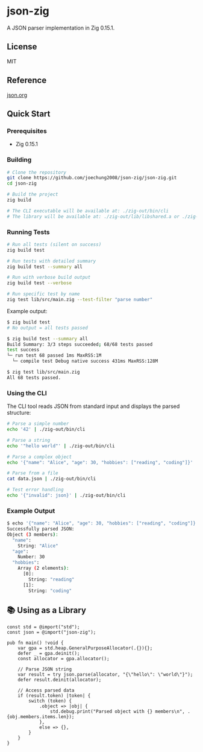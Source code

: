 # json-zig

A JSON parser implementation in Zig 0.15.1.

## License

MIT

## Reference

[json.org](https://www.json.org/json-en.html)

## Quick Start

### Prerequisites

- Zig 0.15.1

### Building

```bash
# Clone the repository
git clone https://github.com/joechung2008/json-zig/json-zig.git
cd json-zig

# Build the project
zig build

# The CLI executable will be available at: ./zig-out/bin/cli
# The library will be available at: ./zig-out/lib/libshared.a or ./zig-out/lib/shared.lib
```

### Running Tests

```bash
# Run all tests (silent on success)
zig build test

# Run tests with detailed summary
zig build test --summary all

# Run with verbose build output
zig build test --verbose

# Run specific test by name
zig test lib/src/main.zig --test-filter "parse number"
```

Example output:

```bash
$ zig build test
# No output = all tests passed

$ zig build test --summary all
Build Summary: 3/3 steps succeeded; 68/68 tests passed
test success
└─ run test 68 passed 1ms MaxRSS:1M
  └─ compile test Debug native success 431ms MaxRSS:128M

$ zig test lib/src/main.zig
All 68 tests passed.
```

### Using the CLI

The CLI tool reads JSON from standard input and displays the parsed structure:

```bash
# Parse a simple number
echo '42' | ./zig-out/bin/cli

# Parse a string
echo '"hello world"' | ./zig-out/bin/cli

# Parse a complex object
echo '{"name": "Alice", "age": 30, "hobbies": ["reading", "coding"]}' | ./zig-out/bin/cli

# Parse from a file
cat data.json | ./zig-out/bin/cli

# Test error handling
echo '{"invalid": json}' | ./zig-out/bin/cli
```

### Example Output

```bash
$ echo '{"name": "Alice", "age": 30, "hobbies": ["reading", "coding"]}' | ./zig-out/bin/cli
Successfully parsed JSON:
Object (3 members):
  "name":
    String: "Alice"
  "age":
    Number: 30
  "hobbies":
    Array (2 elements):
      [0]:
        String: "reading"
      [1]:
        String: "coding"
```

## 📚 Using as a Library

```zig
const std = @import("std");
const json = @import("json-zig");

pub fn main() !void {
    var gpa = std.heap.GeneralPurposeAllocator(.{}){};
    defer _ = gpa.deinit();
    const allocator = gpa.allocator();

    // Parse JSON string
    var result = try json.parse(allocator, "{\"hello\": \"world\"}");
    defer result.deinit(allocator);

    // Access parsed data
    if (result.token) |token| {
        switch (token) {
            .object => |obj| {
                std.debug.print("Parsed object with {} members\n", .{obj.members.items.len});
            },
            else => {},
        }
    }
}
```
